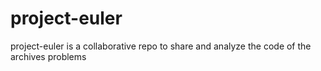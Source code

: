 # project-euler
project-euler is a collaborative repo to share and analyze the code of the archives problems 
